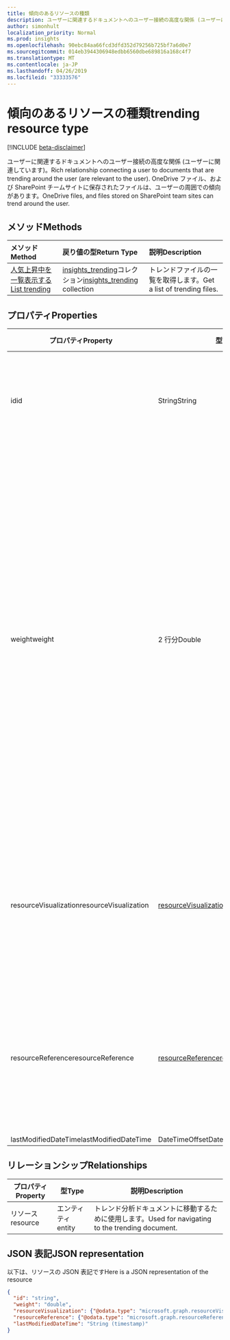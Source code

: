 ```yaml
---
title: 傾向のあるリソースの種類
description: ユーザーに関連するドキュメントへのユーザー接続の高度な関係 (ユーザーに関連しています)。 OneDrive ファイル、および SharePoint チームサイトに保存されたファイルは、ユーザーの周囲での傾向があります。
author: simonhult
localization_priority: Normal
ms.prod: insights
ms.openlocfilehash: 90ebc84aa66fcd3dfd352d79256b725bf7a6d0e7
ms.sourcegitcommit: 014eb3944306948edbb6560dbe689816a168c4f7
ms.translationtype: MT
ms.contentlocale: ja-JP
ms.lasthandoff: 04/26/2019
ms.locfileid: "33333576"
---
```

# <a name="trending-resource-type"></a><span data-ttu-id="a6735-104">傾向のあるリソースの種類</span><span class="sxs-lookup"><span data-stu-id="a6735-104">trending resource type</span></span>

[!INCLUDE [beta-disclaimer](../../includes/beta-disclaimer.md)]

<span data-ttu-id="a6735-105">ユーザーに関連するドキュメントへのユーザー接続の高度な関係 (ユーザーに関連しています)。</span><span class="sxs-lookup"><span data-stu-id="a6735-105">Rich relationship connecting a user to documents that are trending around the user (are relevant to the user).</span></span> <span data-ttu-id="a6735-106">OneDrive ファイル、および SharePoint チームサイトに保存されたファイルは、ユーザーの周囲での傾向があります。</span><span class="sxs-lookup"><span data-stu-id="a6735-106">OneDrive files, and files stored on SharePoint team sites can trend around the user.</span></span>

## <a name="methods"></a><span data-ttu-id="a6735-107">メソッド</span><span class="sxs-lookup"><span data-stu-id="a6735-107">Methods</span></span>

| <span data-ttu-id="a6735-108">メソッド</span><span class="sxs-lookup"><span data-stu-id="a6735-108">Method</span></span>       | <span data-ttu-id="a6735-109">戻り値の型</span><span class="sxs-lookup"><span data-stu-id="a6735-109">Return Type</span></span>  |<span data-ttu-id="a6735-110">説明</span><span class="sxs-lookup"><span data-stu-id="a6735-110">Description</span></span>|
|:---------------|:--------|:----------|
|[<span data-ttu-id="a6735-111">人気上昇中を一覧表示する</span><span class="sxs-lookup"><span data-stu-id="a6735-111">List trending</span></span>](../api/insights-list-trending.md) |<span data-ttu-id="a6735-112">[insights_trending](insights-trending.md)コレクション</span><span class="sxs-lookup"><span data-stu-id="a6735-112">[insights_trending](insights-trending.md) collection</span></span>| <span data-ttu-id="a6735-113">トレンドファイルの一覧を取得します。</span><span class="sxs-lookup"><span data-stu-id="a6735-113">Get a list of trending files.</span></span>|

## <a name="properties"></a><span data-ttu-id="a6735-114">プロパティ</span><span class="sxs-lookup"><span data-stu-id="a6735-114">Properties</span></span>

| <span data-ttu-id="a6735-115">プロパティ</span><span class="sxs-lookup"><span data-stu-id="a6735-115">Property</span></span>      | <span data-ttu-id="a6735-116">型</span><span class="sxs-lookup"><span data-stu-id="a6735-116">Type</span></span>                              | <span data-ttu-id="a6735-117">説明</span><span class="sxs-lookup"><span data-stu-id="a6735-117">Description</span></span>  |
| ------------- |---------------                    | -------------|
| <span data-ttu-id="a6735-118">id</span><span class="sxs-lookup"><span data-stu-id="a6735-118">id</span></span>                    | <span data-ttu-id="a6735-119">String</span><span class="sxs-lookup"><span data-stu-id="a6735-119">String</span></span>                    | <span data-ttu-id="a6735-120">リレーションシップの一意識別子。</span><span class="sxs-lookup"><span data-stu-id="a6735-120">Unique identifier of the relationship.</span></span> <span data-ttu-id="a6735-121">読み取り専用です。</span><span class="sxs-lookup"><span data-stu-id="a6735-121">Read only.</span></span>        |
| <span data-ttu-id="a6735-122">weight</span><span class="sxs-lookup"><span data-stu-id="a6735-122">weight</span></span>                | <span data-ttu-id="a6735-123">2 行分</span><span class="sxs-lookup"><span data-stu-id="a6735-123">Double</span></span>                    | <span data-ttu-id="a6735-124">ドキュメントの現在の傾向を示す値。</span><span class="sxs-lookup"><span data-stu-id="a6735-124">Value indicating how much the document is currently trending.</span></span> <span data-ttu-id="a6735-125">数値が大きいほど、ドキュメントは現在ユーザーの傾向を示しています (より関連性が高い)。</span><span class="sxs-lookup"><span data-stu-id="a6735-125">The larger the number, the more the document is currently trending around the user (the more relevant it is).</span></span> <span data-ttu-id="a6735-126">返されたドキュメントは、この値で並べ替えられます。</span><span class="sxs-lookup"><span data-stu-id="a6735-126">Returned documents are sorted by this value.</span></span>  |
| <span data-ttu-id="a6735-127">resourceVisualization</span><span class="sxs-lookup"><span data-stu-id="a6735-127">resourceVisualization</span></span> | [<span data-ttu-id="a6735-128">resourceVisualization</span><span class="sxs-lookup"><span data-stu-id="a6735-128">resourceVisualization</span></span>](insights-resourcevisualization.md)    | <span data-ttu-id="a6735-129">ユーザーの作業でドキュメントをビジュアル化するために使用できるプロパティ。</span><span class="sxs-lookup"><span data-stu-id="a6735-129">Properties that you can use to visualize the document in your experience.</span></span> |
| <span data-ttu-id="a6735-130">resourceReference</span><span class="sxs-lookup"><span data-stu-id="a6735-130">resourceReference</span></span>     | [<span data-ttu-id="a6735-131">resourceReference</span><span class="sxs-lookup"><span data-stu-id="a6735-131">resourceReference</span></span>](insights-resourcereference.md)        | <span data-ttu-id="a6735-132">ドキュメントの url や種類など、傾向ドキュメントの参照プロパティ。</span><span class="sxs-lookup"><span data-stu-id="a6735-132">Reference properties of the trending document, such as the url and type of the document.</span></span> |
| <span data-ttu-id="a6735-133">lastModifiedDateTime</span><span class="sxs-lookup"><span data-stu-id="a6735-133">lastModifiedDateTime</span></span>  | <span data-ttu-id="a6735-134">DateTimeOffset</span><span class="sxs-lookup"><span data-stu-id="a6735-134">DateTimeOffset</span></span>            | |
## <a name="relationships"></a><span data-ttu-id="a6735-135">リレーションシップ</span><span class="sxs-lookup"><span data-stu-id="a6735-135">Relationships</span></span>

| <span data-ttu-id="a6735-136">プロパティ</span><span class="sxs-lookup"><span data-stu-id="a6735-136">Property</span></span>      | <span data-ttu-id="a6735-137">型</span><span class="sxs-lookup"><span data-stu-id="a6735-137">Type</span></span>          | <span data-ttu-id="a6735-138">説明</span><span class="sxs-lookup"><span data-stu-id="a6735-138">Description</span></span>  |
| ------------- |---------------| -------------|
| <span data-ttu-id="a6735-139">リソース</span><span class="sxs-lookup"><span data-stu-id="a6735-139">resource</span></span>      | <span data-ttu-id="a6735-140">エンティティ</span><span class="sxs-lookup"><span data-stu-id="a6735-140">entity</span></span>        | <span data-ttu-id="a6735-141">トレンド分析ドキュメントに移動するために使用します。</span><span class="sxs-lookup"><span data-stu-id="a6735-141">Used for navigating to the trending document.</span></span> |

## <a name="json-representation"></a><span data-ttu-id="a6735-142">JSON 表記</span><span class="sxs-lookup"><span data-stu-id="a6735-142">JSON representation</span></span>

<span data-ttu-id="a6735-143">以下は、リソースの JSON 表記です</span><span class="sxs-lookup"><span data-stu-id="a6735-143">Here is a JSON representation of the resource</span></span>

<!-- {
  "blockType": "resource",
  "keyProperty":"id",
  "optionalProperties": [
    "resource"
  ],
  "@odata.type": "microsoft.graph.trending"
}-->

```json
{
  "id": "string",
  "weight": "double",
  "resourceVisualization": {"@odata.type": "microsoft.graph.resourceVisualization"},
  "resourceReference": {"@odata.type": "microsoft.graph.resourceReference"},
  "lastModifiedDateTime": "String (timestamp)"
}
```
